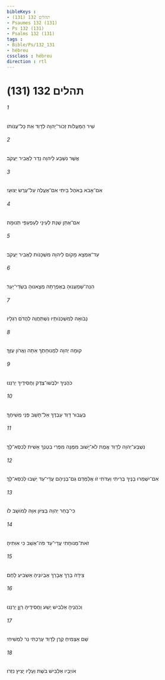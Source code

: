 ```yaml
---
bibleKeys : 
- תהלים 132 (131)
- Psaumes 132 (131)
- Ps 132 (131)
- Psalms 132 (131)
tags : 
- Bible/Ps/132_131
- hébreu
cssclass : hébreu
direction : rtl
---
```


# תהלים 132 (131)

###### 1
שִׁיר הַמַּעֲלֹות זְכֹור־יְהוָה לְדָוִד אֵת כָּל־עֻנֹּותֹו׃
###### 2
אֲשֶׁר נִשְׁבַּע לַיהוָה נָדַר לַאֲבִיר יַעֲקֹב׃
###### 3
אִם־אָבֹא בְּאֹהֶל בֵּיתִי אִם־אֶעֱלֶה עַל־עֶרֶשׂ יְצוּעָי׃
###### 4
אִם־אֶתֵּן שְׁנַת לְעֵינָי לְעַפְעַפַּי תְּנוּמָה׃
###### 5
עַד־אֶמְצָא מָקֹום לַיהוָה מִשְׁכָּנֹות לַאֲבִיר יַעֲקֹב׃
###### 6
הִנֵּה־שְׁמַעֲנוּהָ בְאֶפְרָתָה מְצָאנוּהָ בִּשְׂדֵי־יָעַר׃
###### 7
נָבֹואָה לְמִשְׁכְּנֹותָיו נִשְׁתַּחֲוֶה לַהֲדֹם רַגְלָיו׃
###### 8
קוּמָה יְהוָה לִמְנוּחָתֶךָ אַתָּה וַאֲרֹון עֻזֶּךָ׃
###### 9
כֹּהֲנֶיךָ יִלְבְּשׁוּ־צֶדֶק וַחֲסִידֶיךָ יְרַנֵּנוּ׃
###### 10
בַּעֲבוּר דָּוִד עַבְדֶּךָ אַל־תָּשֵׁב פְּנֵי מְשִׁיחֶךָ׃
###### 11
נִשְׁבַּע־יְהוָה לְדָוִד אֱמֶת לֹא־יָשׁוּב מִמֶּנָּה מִפְּרִי בִטְנְךָ אָשִׁית לְכִסֵּא־לָךְ׃
###### 12
אִם־יִשְׁמְרוּ בָנֶיךָ בְּרִיתִי וְעֵדֹתִי זֹו אֲלַמְּדֵם גַּם־בְּנֵיהֶם עֲדֵי־עַד יֵשְׁבוּ לְכִסֵּא־לָךְ׃
###### 13
כִּי־בָחַר יְהוָה בְּצִיֹּון אִוָּהּ לְמֹושָׁב לֹו׃
###### 14
זֹאת־מְנוּחָתִי עֲדֵי־עַד פֹּה־אֵשֵׁב כִּי אִוִּתִיהָ׃
###### 15
צֵידָהּ בָּרֵךְ אֲבָרֵךְ אֶבְיֹונֶיהָ אַשְׂבִּיעַ לָחֶם׃
###### 16
וְכֹהֲנֶיהָ אַלְבִּישׁ יֶשַׁע וַחֲסִידֶיהָ רַןֵּן יְרַנֵּנוּ׃
###### 17
שָׁם אַצְמִיחַ קֶרֶן לְדָוִד עָרַכְתִּי נֵר לִמְשִׁיחִי׃
###### 18
אֹויְבָיו אַלְבִּישׁ בֹּשֶׁת וְעָלָיו יָצִיץ נִזְרֹו׃
